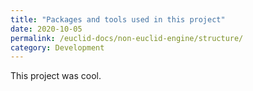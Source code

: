 ```yaml
---
title: "Packages and tools used in this project"
date: 2020-10-05
permalink: /euclid-docs/non-euclid-engine/structure/
category: Development
---
```


This project was cool.